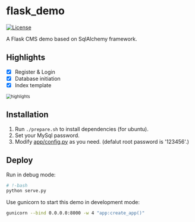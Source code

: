 # flask_demo
<p>
    <a href="https://opensource.org/licenses/MIT">
        <img src="https://img.shields.io/badge/License-Apache-brightgreen.svg" alt="License">
    </a>
</p>

A Flask CMS demo based on SqlAlchemy framework.

## Highlights

- [x] Register & Login
- [x] Database initiation
- [x] Index template

<img src="http://www.xyu.ink/wp-content/uploads/2020/01/flask2.png" style="zoom:80%;" alt="highlights" />

## Installation

 1. Run `./prepare.sh` to install dependencies (for ubuntu).
 2. Set your MySql password.
 3. Modify [app/config.py](https://github.com/misads/flask_dempo/master/app/config.py) as you need. (defalut root password is '123456'.)

## Deploy
Run in debug mode:

```bash
# !-bash
python serve.py
```

Use gunicorn to start this demo in development mode:

```bash
gunicorn --bind 0.0.0.0:8000 -w 4 "app:create_app()"
```

